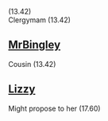 (13.42)  
Clergymam (13.42)

[MrBingley](MrBingley.md)
-
Cousin (13.42)

[Lizzy](Lizzy.md)
-
Might propose to her (17.60)